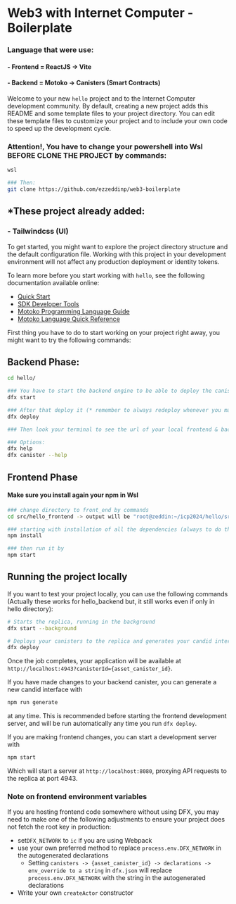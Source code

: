 # Web3 with Internet Computer - Boilerplate
### Language that were use:
#### - Frontend = ReactJS -> Vite
#### - Backend = Motoko -> Canisters (Smart Contracts)





Welcome to your new `hello` project and to the Internet Computer development community. By default, creating a new project adds this README and some template files to your project directory. You can edit these template files to customize your project and to include your own code to speed up the development cycle.





### Attention!, You have to change your powershell into Wsl BEFORE CLONE THE PROJECT by commands:
```bash
wsl

### Then:
git clone https://github.com/ezzeddinp/web3-boilerplate


```

## *These project already added:
### - Tailwindcss (UI)

To get started, you might want to explore the project directory structure and the default configuration file. Working with this project in your development environment will not affect any production deployment or identity tokens.

To learn more before you start working with `hello`, see the following documentation available online:

- [Quick Start](https://internetcomputer.org/docs/current/developer-docs/setup/deploy-locally)
- [SDK Developer Tools](https://internetcomputer.org/docs/current/developer-docs/setup/install)
- [Motoko Programming Language Guide](https://internetcomputer.org/docs/current/motoko/main/motoko)
- [Motoko Language Quick Reference](https://internetcomputer.org/docs/current/motoko/main/language-manual)

First thing you have to do to start working on your project right away, you might want to try the following commands:

## Backend Phase:
```bash
cd hello/

### You have to start the backend engine to be able to deploy the canisters by commands:
dfx start

### After that deploy it (* remember to always redeploy whenever you make a changes in your motoko file!):
dfx deploy

### Then look your terminal to see the url of your local frontend & backend web page

### Options:
dfx help
dfx canister --help
```

## Frontend Phase
#### Make sure you install again your npm in Wsl
```bash
### change directory to front_end by commands
cd src/hello_frontend -> output will be "root@zeddin:~/icp2024/hello/src/hello_frontend#"

### starting with installation of all the dependencies (always to do that after you clone these project):
npm install

### then run it by
npm start
```


## Running the project locally

If you want to test your project locally, you can use the following commands (Actually these works for hello_backend but, it still works even if only in hello directory):

```bash
# Starts the replica, running in the background
dfx start --background

# Deploys your canisters to the replica and generates your candid interface
dfx deploy
```



Once the job completes, your application will be available at `http://localhost:4943?canisterId={asset_canister_id}`.

If you have made changes to your backend canister, you can generate a new candid interface with

```bash
npm run generate
```

at any time. This is recommended before starting the frontend development server, and will be run automatically any time you run `dfx deploy`.

If you are making frontend changes, you can start a development server with

```bash
npm start
```

Which will start a server at `http://localhost:8080`, proxying API requests to the replica at port 4943.

### Note on frontend environment variables

If you are hosting frontend code somewhere without using DFX, you may need to make one of the following adjustments to ensure your project does not fetch the root key in production:

- set`DFX_NETWORK` to `ic` if you are using Webpack
- use your own preferred method to replace `process.env.DFX_NETWORK` in the autogenerated declarations
  - Setting `canisters -> {asset_canister_id} -> declarations -> env_override to a string` in `dfx.json` will replace `process.env.DFX_NETWORK` with the string in the autogenerated declarations
- Write your own `createActor` constructor
